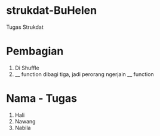 # strukdat-BuHelen
Tugas Strukdat

# Pembagian
1. Di Shuffle
2. __ function dibagi tiga, jadi perorang ngerjain __ function

# Nama - Tugas
1. Hali
2. Nawang
3. Nabila 

